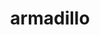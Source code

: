 ---
title: "armadillo"
layout: cache
categories: [package, develop]
meta: {"versions": ["14.0.2"], "compilers": ["gcc@=12.3.0"], "oss": ["ubuntu22.04"], "platforms": ["linux"], "targets": ["x86_64_v3"], "stacks": ["root", "tutorial"], "num_specs": 8, "num_specs_by_stack": {"tutorial": 8, "root": 8}}
spec_details: [{"hash": "45wbwguzltcelgjttgmtcmwjogep6hqy", "compiler": "gcc@=12.3.0", "versions": ["14.0.2"], "os": "ubuntu22.04", "platform": "linux", "target": "x86_64_v3", "variants": ["build_system=cmake", "build_type=Release", "generator=make", "~hdf5", "~ipo", "patches=59207b1"], "stacks": ["tutorial", "root"], "size": "-", "tarball": "https://binaries.spack.io/develop/build_cache/linux-ubuntu22.04-x86_64_v3/gcc-12.3.0/armadillo-14.0.2/linux-ubuntu22.04-x86_64_v3-gcc-12.3.0-armadillo-14.0.2-45wbwguzltcelgjttgmtcmwjogep6hqy.spack"}, {"hash": "ajiw3tyshnp4grtjgpuc4426hu7prrr3", "compiler": "gcc@=12.3.0", "versions": ["14.0.2"], "os": "ubuntu22.04", "platform": "linux", "target": "x86_64_v3", "variants": ["build_system=cmake", "build_type=Release", "generator=make", "~hdf5", "~ipo", "patches=59207b1"], "stacks": ["tutorial", "root"], "size": "-", "tarball": "https://binaries.spack.io/develop/build_cache/linux-ubuntu22.04-x86_64_v3/gcc-12.3.0/armadillo-14.0.2/linux-ubuntu22.04-x86_64_v3-gcc-12.3.0-armadillo-14.0.2-ajiw3tyshnp4grtjgpuc4426hu7prrr3.spack"}, {"hash": "czsiugwzz7rhoqwkulop4irogojxn46d", "compiler": "gcc@=12.3.0", "versions": ["14.0.2"], "os": "ubuntu22.04", "platform": "linux", "target": "x86_64_v3", "variants": ["build_system=cmake", "build_type=Release", "generator=make", "~hdf5", "~ipo", "patches=59207b1"], "stacks": ["tutorial", "root"], "size": "-", "tarball": "https://binaries.spack.io/develop/build_cache/linux-ubuntu22.04-x86_64_v3/gcc-12.3.0/armadillo-14.0.2/linux-ubuntu22.04-x86_64_v3-gcc-12.3.0-armadillo-14.0.2-czsiugwzz7rhoqwkulop4irogojxn46d.spack"}, {"hash": "eyvjfqblkvkghyc6jv36rgyg57hlevv6", "compiler": "gcc@=12.3.0", "versions": ["14.0.2"], "os": "ubuntu22.04", "platform": "linux", "target": "x86_64_v3", "variants": ["build_system=cmake", "build_type=Release", "generator=make", "~hdf5", "~ipo", "patches=59207b1"], "stacks": ["tutorial", "root"], "size": "-", "tarball": "https://binaries.spack.io/develop/build_cache/linux-ubuntu22.04-x86_64_v3/gcc-12.3.0/armadillo-14.0.2/linux-ubuntu22.04-x86_64_v3-gcc-12.3.0-armadillo-14.0.2-eyvjfqblkvkghyc6jv36rgyg57hlevv6.spack"}, {"hash": "hkvnas2n6rxj2tu4225mrlmvafqqglsk", "compiler": "gcc@=12.3.0", "versions": ["14.0.2"], "os": "ubuntu22.04", "platform": "linux", "target": "x86_64_v3", "variants": ["build_system=cmake", "build_type=Release", "generator=make", "~hdf5", "~ipo", "patches=59207b1"], "stacks": ["tutorial", "root"], "size": "-", "tarball": "https://binaries.spack.io/develop/build_cache/linux-ubuntu22.04-x86_64_v3/gcc-12.3.0/armadillo-14.0.2/linux-ubuntu22.04-x86_64_v3-gcc-12.3.0-armadillo-14.0.2-hkvnas2n6rxj2tu4225mrlmvafqqglsk.spack"}, {"hash": "lxcf7fhb526dpzrhh2fhyk7ykyfhxn2a", "compiler": "gcc@=12.3.0", "versions": ["14.0.2"], "os": "ubuntu22.04", "platform": "linux", "target": "x86_64_v3", "variants": ["build_system=cmake", "build_type=Release", "generator=make", "~hdf5", "~ipo", "patches=59207b1"], "stacks": ["tutorial", "root"], "size": "-", "tarball": "https://binaries.spack.io/develop/build_cache/linux-ubuntu22.04-x86_64_v3/gcc-12.3.0/armadillo-14.0.2/linux-ubuntu22.04-x86_64_v3-gcc-12.3.0-armadillo-14.0.2-lxcf7fhb526dpzrhh2fhyk7ykyfhxn2a.spack"}, {"hash": "viw2x2ergyw4twxosvczvgjq2yadmjps", "compiler": "gcc@=12.3.0", "versions": ["14.0.2"], "os": "ubuntu22.04", "platform": "linux", "target": "x86_64_v3", "variants": ["build_system=cmake", "build_type=Release", "generator=make", "~hdf5", "~ipo", "patches=59207b1"], "stacks": ["tutorial", "root"], "size": "-", "tarball": "https://binaries.spack.io/develop/build_cache/linux-ubuntu22.04-x86_64_v3/gcc-12.3.0/armadillo-14.0.2/linux-ubuntu22.04-x86_64_v3-gcc-12.3.0-armadillo-14.0.2-viw2x2ergyw4twxosvczvgjq2yadmjps.spack"}, {"hash": "yanzzk7i3yyv2nxz7s5vfk5oigllxyyd", "compiler": "gcc@=12.3.0", "versions": ["14.0.2"], "os": "ubuntu22.04", "platform": "linux", "target": "x86_64_v3", "variants": ["build_system=cmake", "build_type=Release", "generator=make", "~hdf5", "~ipo", "patches=59207b1"], "stacks": ["tutorial", "root"], "size": "-", "tarball": "https://binaries.spack.io/develop/build_cache/linux-ubuntu22.04-x86_64_v3/gcc-12.3.0/armadillo-14.0.2/linux-ubuntu22.04-x86_64_v3-gcc-12.3.0-armadillo-14.0.2-yanzzk7i3yyv2nxz7s5vfk5oigllxyyd.spack"}]
---
